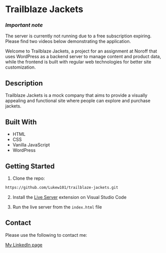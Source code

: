 # Trailblaze Jackets

### *Important note*
The server is currently not running due to a free subscription expiring. Please find two videos below demonstrating the application.

Welcome to Trailblaze Jackets, a project for an assignment at Noroff that uses WordPress as a backend server to manage content and product data, while the frontend is built with regular web technologies for better site customization.

## Description

Trailblaze Jackets is a mock company that aims to provide a visually appealing and functional site where people can explore and purchase jackets.

## Built With
- HTML
- CSS
- Vanilla JavaScript
- WordPress

## Getting Started

1. Clone the repo:

```bash
https://github.com/Lukew101/trailblaze-jackets.git
```

2. Install the [Live Server](https://marketplace.visualstudio.com/items?itemName=ritwickdey.LiveServer) extension on Visual Studio Code

3. Run the live server from the `index.html` file

## Contact

Please use the following to contact me:

[My LinkedIn page](https://www.linkedin.com/in/luke-williams-b693421b6/)
